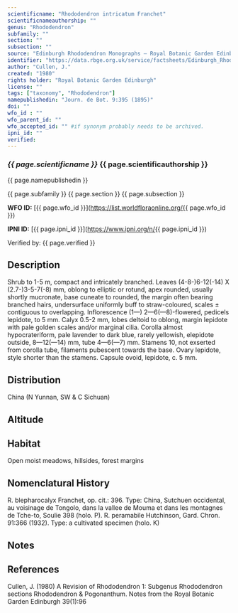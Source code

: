 ```yaml
---
scientificname: "Rhododendron intricatum Franchet"
scientificnameauthorship: ""
genus: "Rhododendron"
subfamily: ""
section: ""
subsection: ""
source: "Edinburgh Rhododendron Monographs – Royal Botanic Garden Edinburgh"
identifier: "https://data.rbge.org.uk/service/factsheets/Edinburgh_Rhododendron_Monographs.xhtml"
author: "Cullen, J."
created: "1980"
rights holder: "Royal Botanic Garden Edinburgh"
license: ""
tags: ["taxonomy", "Rhododendron"]
namepublishedin: "Journ. de Bot. 9:395 (1895)"
doi: ""
wfo_id : ""
wfo_parent_id: ""
wfo_accepted_id: "" #if synonym probably needs to be archived.                      
ipni_id: ""
verified:
---
```

### _{{ page.scientificname }}_ {{ page.scientificauthorship }}
 {{ page.namepublishedin }}

{{ page.subfamily }} {{ page.section }} {{ page.subsection }}

**WFO ID:** [{{ page.wfo_id }}](https://list.worldfloraonline.org/{{ page.wfo_id }})

**IPNI ID:** [{{ page.ipni_id }}](https://www.ipni.org/n/{{ page.ipni_id }})

Verified by: {{ page.verified }}



## Description
Shrub to 1-5 m, compact and intricately branched. Leaves (4-8-)6-12(-14) X (2.7-)3-5-7(-8) mm, oblong to elliptic or rotund, apex rounded, usually shortly mucronate, base cuneate to rounded, the margin often bearing branched hairs, undersurface uniformly buff to straw-coloured, scales ± contiguous to overlapping. Inflorescence (1—) 2—6(—8)-flowered, pedicels lepidote, to 5 mm. Calyx 0.5-2 mm, lobes deltoid to oblong, margin lepidote with pale golden scales and/or marginal cilia. Corolla almost hypocrateriform, pale lavender to dark blue, rarely yellowish, elepidote outside, 8—12(—14) mm, tube 4—6(—7) mm. Stamens 10, not exserted from corolla tube, filaments pubescent towards the base. Ovary lepidote, style shorter than the stamens. Capsule ovoid, lepidote, c. 5 mm.

## Distribution
China (N Yunnan, SW & C Sichuan)

## Altitude


## Habitat
Open moist meadows, hillsides, forest margins

## Nomenclatural History
R. blepharocalyx Franchet, op. cit.: 396. Type: China, Sutchuen occidental, au voisinage de Tongolo, dans la vallee de Mouma et dans les montagnes de Tche-to, Soulie 398 (holo. P). R. peramabile Hutchinson, Gard. Chron. 91:366 (1932). Type: a cultivated specimen (holo. K)
                       
## Notes


## References

Cullen, J. (1980) A Revision of Rhododendron 1: Subgenus Rhododendron sections Rhododendron & Pogonanthum. Notes from the Royal Botanic Garden Edinburgh 39(1):96
